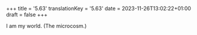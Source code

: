 +++
title = '5.63'
translationKey = '5.63'
date = 2023-11-26T13:02:22+01:00
draft = false
+++

I am my world. (The microcosm.)

